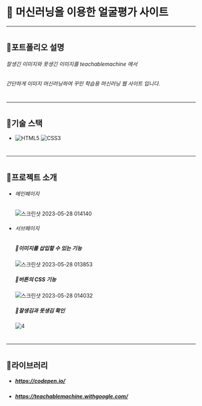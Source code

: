 # 👦 머신러닝을 이용한 얼굴평가 사이트
----
#
## 📌포트폴리오 설명
###### 잘생긴 이미지와 못생긴 이미지를 teachablemachine 에서
###### 간단하게 이미지 머신러닝하여 꾸민 학습용 머신러닝 웹 사이트 입니다.
#
#
----
#
## 📝기술 스택

* ![HTML5](https://img.shields.io/badge/HTML5-E34F26.svg?&style=for-the-badge&logo=HTML5&logoColor=white) ![CSS3](https://img.shields.io/badge/CSS3-1572B6.svg?&style=for-the-badge&logo=CSS3&logoColor=white)
#
----
#
## 📝프로젝트 소개
* ###### 메인페이지

    ![스크린샷 2023-05-28 014140](https://github.com/806hyogi/Face_evaluation_site/assets/101712060/10bffab5-275d-4871-945a-b4740b5c4282)
* ###### 서브페이지
    ##### 📌이미지를 삽입할 수 있는 기능 
    ![스크린샷 2023-05-28 013853](https://github.com/806hyogi/Face_evaluation_site/assets/101712060/f75cb541-89e9-43c9-a342-971e5f275bca)
    ##### 📌버튼의 CSS 기능
    ![스크린샷 2023-05-28 014032](https://github.com/806hyogi/Face_evaluation_site/assets/101712060/e9a3756c-ca64-4d54-8ad8-0a816cd40c9b)
    ##### 📌잘생김과 못생김 확인
    ![4](https://github.com/806hyogi/Face_evaluation_site/assets/101712060/71e9838b-d4d3-4e20-b83c-5ad78f608d5e)
#
----
#
## 📝라이브러리
* ##### https://codepen.io/
* ##### https://teachablemachine.withgoogle.com/
